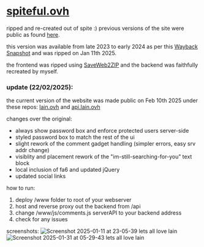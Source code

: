 # [spiteful.ovh](http://spiteful.labs.luxploit.net/)

ripped and re-created out of spite :) previous versions of the site were public as found [here](https://github.com/zfi2/zfi2.github.io/commit/f1f1147a083bebd8b977deb68b80877b98ce5928). 

this version was available from late 2023 to early 2024 as per this [Wayback Snapshot](http://web.archive.org/web/20241230120157/https://lain.ovh/) and was ripped on Jan 11th 2025. 

the frontend was ripped using [SaveWeb2ZIP](https://saveweb2zip.com/) and the backend was faithfully recreated by myself.

### update (22/02/2025):
the current version of the website was made public on Feb 10th 2025 under these repos: [lain.ovh](https://github.com/zfi2/lain.ovh) and [api.lain.ovh](https://github.com/zfi2/api.lain.ovh)

changes over the original:
* always show password box and enforce protected users server-side
* styled password box to match the rest of the ui
* slight rework of the comment gadget handling (simpler errors, easy srv addr change)
* visiblity and placement rework of the "im-still-searching-for-you" text block
* local inclusion of fa6 and updated jQuery
* updated social links

how to run:
1. deploy /www folder to root of your webserver
2. host and reverse proxy out the backend from /api
3. change /www/js/comments.js serverAPI to your backend address
4. check for any issues

screenshots:
![Screenshot 2025-01-11 at 23-05-39 lets all love lain](https://github.com/user-attachments/assets/b8da9c45-ea09-4860-8a1d-37cfeb8f7cbb)
![Screenshot 2025-01-31 at 05-29-43 lets all love lain](https://github.com/user-attachments/assets/811841b2-1006-4b00-85bb-10f483c8fd61)
